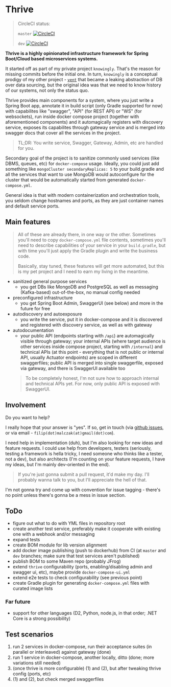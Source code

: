# Thrive

> CircleCI status:
>
> `master` [![CircleCI](https://circleci.com/gh/FilipMalczak/thrive/tree/master.svg?style=svg)](https://circleci.com/gh/FilipMalczak/thrive/tree/master)
>
> `dev` [![CircleCI](https://circleci.com/gh/FilipMalczak/thrive/tree/dev.svg?style=svg)](https://circleci.com/gh/FilipMalczak/thrive/tree/dev)

**Thrive is a highly opinionated infrastructure framework for Spring Boot/Cloud 
based microservices systems.**

It started off as part of my private project `knowingly`. That's the reason for missing commits before the initial one.
In turn, `knowingly` is a conceptual prodigy of my other project - [`vent`](https://github.com/filipmalczak/vent)
that became a leaking abstraction of DB over data sourcing, but the original idea was that we need to know history
of our systems, not only the status quo.

Thrive provides main components for a system, where you just write a Spring Boot
app, annotate it in build script (only Gradle supported for now) with capabilites
like "swagger", "API" (for REST API) or "WS" (for websockets), run inside docker
compose project (together with aforementioned components) and it automagically
registers with discovery service, exposes its capabilites through gateway service
and is merged into swagger docs that cover all the services in the project.

> TL;DR: You write service, Swagger, Gateway, Admin, etc are handled for you.

Secondary goal of the project is to sanitize commonly used services (like DBMS, queues, etc) for `docker-compose` usage. 
Ideally, you could just add something like
`mongoCluster secondaryReplicas: 5` to your build.gradle and all the services that
want to use MongoDB would autoconfigure for the cluster that would be automatically
started from generated `docker-compose.yml`.

General idea is that with modern containerization and orchestration tools, you seldom
change hostnames and ports, as they are just container names and default service ports. 

## Main features

> All of these are already there, in one way or the other. Sometimes you'll need to copy `docker-compose.yml` file
> contents, sometimes you'll need to describe capabilities of your service in your `build.gradle`, but with time
> you'll just apply the Gradle plugin and write the business code.
>
> Basically, stay tuned, these features will get more automated, but this is my pet project and I need to earn my
> living in the meantime.

* sanitized general purpose services
  * you get DBs like MongoDB and PostgreSQL as well as messaging (Kafka-based) out-of-the-box, no manual config needed
* preconfigured infrastructure 
  * you get Spring Boot Admin, SwaggerUI (see below) and more in the future for free 
* autodiscovery and autoexposure
  * you write the service, put it in docker-compose and it is discovered and registered with discovery service, as well
as with gateway
* autodocumentation
  * your public API (endpoints starting with `/api`) are automagically visible through gateway; your internal APIs (where 
target audience is other services inside compose project, starting with `/internal`) and technical APIs (at this point - 
everything that is not public or internal API, usually Actuator endpoints) are scoped in different swaggerfiles; public 
API is merged into single swaggerfile, exposed via gateway, and there is SwaggerUI available too
  > To be completely honest, I'm not sure how to approach internal and technical APIs yet. For now, only public API is 
  > exposed with SwaggerUI.

## Involvement

Do you want to help?

I really hope that your answer is "yes".  If so, get in touch (via [github issues](https://github.com/FilipMalczak/thrive/issues),
or via email - `filip(dot)malczak(at)gmail(dot)com`).

I need help in implementation (duh), but I'm also looking for new ideas and feature requests. I could use help from 
developers, testers (seriously, testing a framework is hella tricky, I need someone who thinks like a tester, not a dev),
but also architects (I'm counting on your feature requests, I have my ideas, but I'm mainly dev-oriented in the end).

> If you're just gonna submit a pull request, it'd make my day. I'll probably wanna talk to you, but I'll appreciate
> the hell of that. 

I'm not gonna try and come up with convention for issue tagging - there's no point unless there's gonna be a mess in 
issue section.

## ToDo

- figure out what to do with YML files in repository root
- create another test service, preferably make it cooperate with existing one with a webhook and/or messaging
- expand tests
- create BOM module for lib version alignment
- add docker image publishing (push to dockerhub) from CI (at `master` and `dev` branches; make sure that test services aren't published)
- publish BOM to some Maven repo (probably JFrog)
- extend `thrive` configurability (ports, enabling/disabling admin and swagger ui, etc), maybe provide `docker-compose-ui.yml`
- extend e2e tests to check configurability (see previous point)
- create Gradle plugin for generating `docker-compose.yml` files with curated image lists

### Far future

- support for other languages (D2, Python, node.js, in that order; .NET Core is a strong possibility)

## Test scenarios

1. run 2 services in docker-compose, run their acceptance suites (in parallel or interleaved) against gateway (done)
2. run 1 service in docker-compose, another locally, ditto (done; more variations still needed)
3. (once thrive is more configurable) (1) and (2), but after tweaking thrive config (ports, etc) 
4. (1) and (2), but check merged swaggerfiles